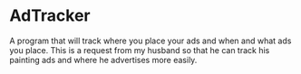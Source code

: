 # AdTracker
A program that will track where you place your ads and when and what ads you place. This is a request from my husband so that he can track his painting ads and where he advertises more easily.
